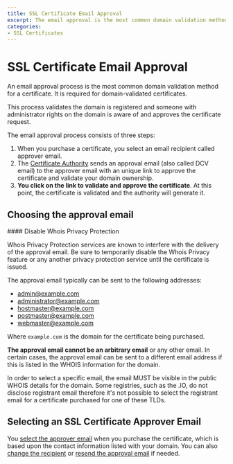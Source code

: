 ```yaml
---
title: SSL Certificate Email Approval
excerpt: The email approval is the most common domain validation method for a certificate and it is required for domain-validated certificates.
categories:
- SSL Certificates
---
```


# SSL Certificate Email Approval

An email approval process is the most common domain validation method for a certificate. It is required for domain-validated certificates.

This process validates the domain is registered and someone with administrator rights on the domain is aware of and approves the certificate request.

The email approval process consists of three steps:

1. When you purchase a certificate, you select an email recipient called approver email.
1. The [Certificate Authority](/articles/what-is-certificate-authority/) sends an approval email (also called DCV email) to the approver email with an unique link to approve the certificate and validate your domain ownership.
1. **You click on the link to validate and approve the certificate**. At this point, the certificate is validated and the authority will generate it.

## Choosing the approval email

<warning>
#### Disable Whois Privacy Protection

Whois Privacy Protection services are known to interfere with the delivery of the approval email. Be sure to temporarily disable the Whois Privacy feature or any another privacy protection service until the certificate is issued.
</warning>

The approval email typically can be sent to the following addresses:

- admin@example.com
- administrator@example.com
- hostmaster@example.com
- postmaster@example.com
- webmaster@example.com

Where `example.com` is the domain for the certificate being purchased.

**The approval email cannot be an arbitrary email** or any other email. In certain cases, the approval email can be sent to a different email address if this is listed in the WHOIS information for the domain.

<note>
In order to select a specific email, the email MUST be visible in the public WHOIS details for the domain. Some registries, such as the .IO, do not disclose registrant email therefore it's not possible to select the registrant email for a certificate purchased for one of these TLDs.
</note>

## Selecting an SSL Certificate Approver Email

You [select the approver email](/articles/selecting-ssl-certificates-email/) when you purchase the certificate, which is based upon the contact information listed with your domain. You can also [change the recipient](/articles/changing-ssl-certificates-email) or [resend the approval email](/articles/resending-ssl-certificates-email) if needed.
